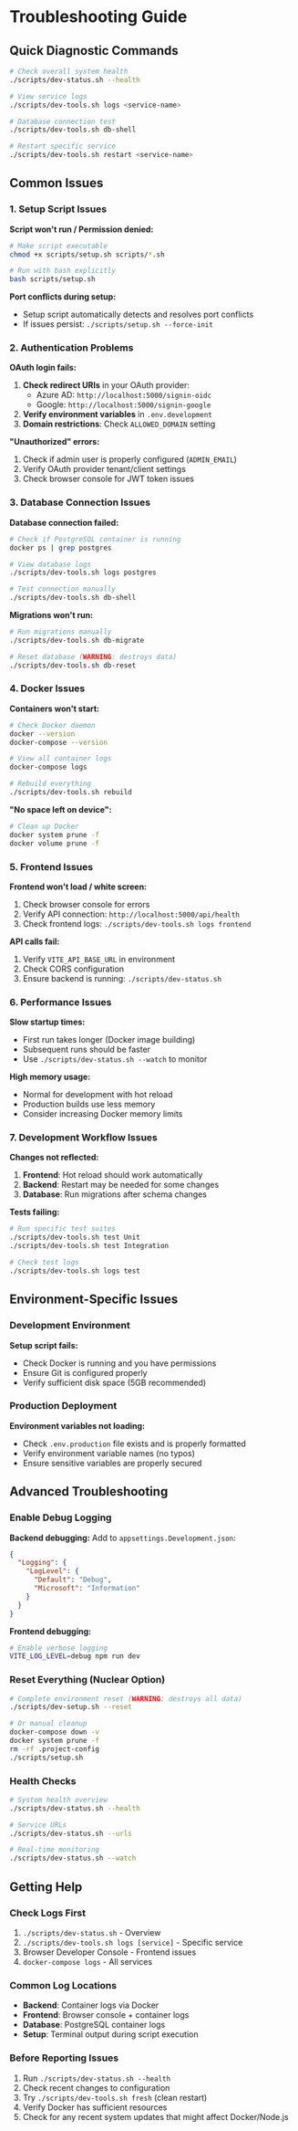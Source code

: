 # Troubleshooting Guide

## Quick Diagnostic Commands

```bash
# Check overall system health
./scripts/dev-status.sh --health

# View service logs
./scripts/dev-tools.sh logs <service-name>

# Database connection test
./scripts/dev-tools.sh db-shell

# Restart specific service
./scripts/dev-tools.sh restart <service-name>
```

## Common Issues

### 1. Setup Script Issues

**Script won't run / Permission denied:**
```bash
# Make script executable
chmod +x scripts/setup.sh scripts/*.sh

# Run with bash explicitly
bash scripts/setup.sh
```

**Port conflicts during setup:**
- Setup script automatically detects and resolves port conflicts
- If issues persist: `./scripts/setup.sh --force-init`

### 2. Authentication Problems

**OAuth login fails:**
1. **Check redirect URIs** in your OAuth provider:
   - Azure AD: `http://localhost:5000/signin-oidc`
   - Google: `http://localhost:5000/signin-google`
2. **Verify environment variables** in `.env.development`
3. **Domain restrictions**: Check `ALLOWED_DOMAIN` setting

**"Unauthorized" errors:**
1. Check if admin user is properly configured (`ADMIN_EMAIL`)
2. Verify OAuth provider tenant/client settings
3. Check browser console for JWT token issues

### 3. Database Connection Issues

**Database connection failed:**
```bash
# Check if PostgreSQL container is running
docker ps | grep postgres

# View database logs
./scripts/dev-tools.sh logs postgres

# Test connection manually
./scripts/dev-tools.sh db-shell
```

**Migrations won't run:**
```bash
# Run migrations manually
./scripts/dev-tools.sh db-migrate

# Reset database (WARNING: destroys data)
./scripts/dev-tools.sh db-reset
```

### 4. Docker Issues

**Containers won't start:**
```bash
# Check Docker daemon
docker --version
docker-compose --version

# View all container logs
docker-compose logs

# Rebuild everything
./scripts/dev-tools.sh rebuild
```

**"No space left on device":**
```bash
# Clean up Docker
docker system prune -f
docker volume prune -f
```

### 5. Frontend Issues

**Frontend won't load / white screen:**
1. Check browser console for errors
2. Verify API connection: `http://localhost:5000/api/health`
3. Check frontend logs: `./scripts/dev-tools.sh logs frontend`

**API calls fail:**
1. Verify `VITE_API_BASE_URL` in environment
2. Check CORS configuration
3. Ensure backend is running: `./scripts/dev-status.sh`

### 6. Performance Issues

**Slow startup times:**
- First run takes longer (Docker image building)
- Subsequent runs should be faster
- Use `./scripts/dev-status.sh --watch` to monitor

**High memory usage:**
- Normal for development with hot reload
- Production builds use less memory
- Consider increasing Docker memory limits

### 7. Development Workflow Issues

**Changes not reflected:**
1. **Frontend**: Hot reload should work automatically
2. **Backend**: Restart may be needed for some changes
3. **Database**: Run migrations after schema changes

**Tests failing:**
```bash
# Run specific test suites
./scripts/dev-tools.sh test Unit
./scripts/dev-tools.sh test Integration

# Check test logs
./scripts/dev-tools.sh logs test
```

## Environment-Specific Issues

### Development Environment

**Setup script fails:**
- Check Docker is running and you have permissions
- Ensure Git is configured properly
- Verify sufficient disk space (5GB recommended)

### Production Deployment

**Environment variables not loading:**
- Check `.env.production` file exists and is properly formatted
- Verify environment variable names (no typos)
- Ensure sensitive variables are properly secured

## Advanced Troubleshooting

### Enable Debug Logging

**Backend debugging:**
Add to `appsettings.Development.json`:
```json
{
  "Logging": {
    "LogLevel": {
      "Default": "Debug",
      "Microsoft": "Information"
    }
  }
}
```

**Frontend debugging:**
```bash
# Enable verbose logging
VITE_LOG_LEVEL=debug npm run dev
```

### Reset Everything (Nuclear Option)

```bash
# Complete environment reset (WARNING: destroys all data)
./scripts/dev-setup.sh --reset

# Or manual cleanup
docker-compose down -v
docker system prune -f
rm -rf .project-config
./scripts/setup.sh
```

### Health Checks

```bash
# System health overview
./scripts/dev-status.sh --health

# Service URLs
./scripts/dev-status.sh --urls

# Real-time monitoring
./scripts/dev-status.sh --watch
```

## Getting Help

### Check Logs First
1. `./scripts/dev-status.sh` - Overview
2. `./scripts/dev-tools.sh logs [service]` - Specific service
3. Browser Developer Console - Frontend issues
4. `docker-compose logs` - All services

### Common Log Locations
- **Backend**: Container logs via Docker
- **Frontend**: Browser console + container logs  
- **Database**: PostgreSQL container logs
- **Setup**: Terminal output during script execution

### Before Reporting Issues
1. Run `./scripts/dev-status.sh --health`
2. Check recent changes to configuration
3. Try `./scripts/dev-tools.sh fresh` (clean restart)
4. Verify Docker has sufficient resources
5. Check for any recent system updates that might affect Docker/Node.js